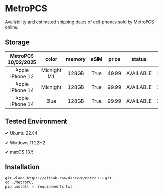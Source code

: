 # MetroPCS
Availability and estimated shipping dates of cell-phones sold by MetroPCS online.
## Storage
|MetroPCS 10/02/2025|color|memory|eSIM|price|status|shipping from|shipping to|
|:--:|:--:|:--:|:--:|:--:|:--:|:--:|:--:|
|Apple iPhone 13|Midnight M1|128GB|True|49.99|AVAILABLE|10/01/2025|10/07/2025|
|Apple iPhone 14|Midnight|128GB|True|99.99|AVAILABLE|10/01/2025|10/07/2025|
|Apple iPhone 14|Blue|128GB|True|99.99|AVAILABLE|10/01/2025|10/07/2025|

## Tested Environment
✔ Ubuntu 22.04

✔ Windows 11 22H2

✔ macOS 13.5
## Installation
```
git clone https://github.com/dsccccc/MetroPCS.git
cd ./MetroPCS
pip install -r requirements.txt
```

